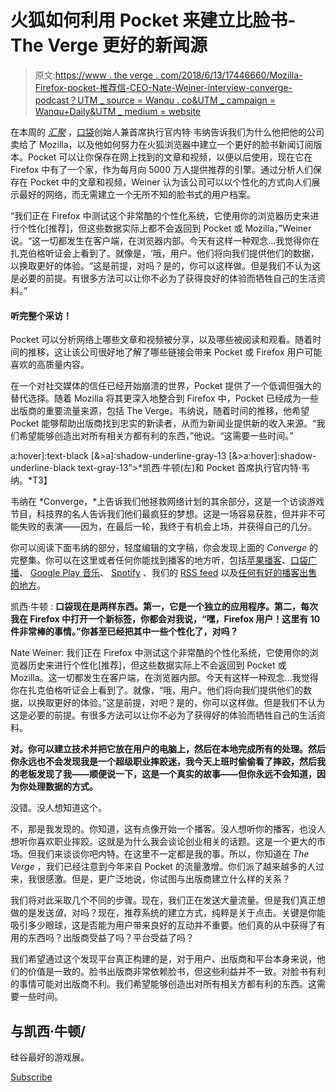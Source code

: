 # 火狐如何利用 Pocket 来建立比脸书- The Verge 更好的新闻源

> 原文:[https://www . the verge . com/2018/6/13/17446660/Mozilla-Firefox-pocket-推荐信-CEO-Nate-Weiner-interview-converge-podcast？UTM _ source = Wanqu . co&UTM _ campaign = Wanqu+Daily&UTM _ medium = website](https://www.theverge.com/2018/6/13/17446660/mozilla-firefox-pocket-recommendations-ceo-nate-weiner-interview-converge-podcast?utm_source=wanqu.co&utm_campaign=Wanqu+Daily&utm_medium=website)

在本周的 [*汇聚*](https://go.redirectingat.com/?id=66960X1514734&xs=1&url=https%3A%2F%2Fitunes.apple.com%2Fus%2Fpodcast%2Fconverge-with-casey-newton%2Fid1385113107%3Fmt%3D2) ，[口袋](http://www.getpocket.com/)创始人兼首席执行官内特·韦纳告诉我们为什么他把他的公司卖给了 Mozilla，以及他如何努力在火狐浏览器中建立一个更好的脸书新闻订阅版本。Pocket 可以让你保存在网上找到的文章和视频，以便以后使用，现在它在 Firefox 中有了一个家，作为每月向 5000 万人提供推荐的引擎。通过分析人们保存在 Pocket 中的文章和视频，Weiner 认为该公司可以以个性化的方式向人们展示最好的网络，而无需建立一个无所不知的脸书式的用户档案。

“我们正在 Firefox 中测试这个非常酷的个性化系统，它使用你的浏览器历史来进行个性化[推荐]，但这些数据实际上都不会返回到 Pocket 或 Mozilla，”Weiner 说。“这一切都发生在客户端，在浏览器内部。今天有这样一种观念...我觉得你在扎克伯格听证会上看到了。就像是，‘哦，用户。他们将向我们提供他们的数据，以换取更好的体验。“这是前提，对吗？是的，你可以这样做。但是我们不认为这是必要的前提。有很多方法可以让你不必为了获得良好的体验而牺牲自己的生活资料。”

#### 听完整个采访！

Pocket 可以分析网络上哪些文章和视频被分享，以及哪些被阅读和观看。随着时间的推移，这让该公司很好地了解了哪些链接会带来 Pocket 或 Firefox 用户可能喜欢的高质量内容。

在一个对社交媒体的信任已经开始崩溃的世界，Pocket 提供了一个低调但强大的替代选择。随着 Mozilla 将其更深入地整合到 Firefox 中，Pocket 已经成为一些出版商的重要流量来源，包括 The Verge。韦纳说，随着时间的推移，他希望 Pocket 能够帮助出版商找到忠实的新读者，从而为新闻业提供新的收入来源。“我们希望能够创造出对所有相关方都有利的东西，”他说。“这需要一些时间。”



a:hover]:text-black [&amp;>a]:shadow-underline-gray-13 [&amp;>a:hover]:shadow-underline-black text-gray-13">*凯西·牛顿(左)和 Pocket 首席执行官内特·韦纳。*T3】



韦纳在 *Converge，*上告诉我们他拯救网络计划的其余部分，这是一个访谈游戏节目，科技界的名人告诉我们他们最疯狂的梦想。这是一场容易获胜，但并非不可能失败的表演——因为，在最后一轮，我终于有机会上场，并获得自己的几分。

你可以阅读下面韦纳的部分，轻度编辑的文字稿，你会发现上面的 *Converge* 的完整集。你可以在这里或者任何你能找到播客的地方听，包括[苹果播客](https://go.redirectingat.com/?id=66960X1514734&xs=1&url=https%3A%2F%2Fitunes.apple.com%2Fus%2Fpodcast%2Fconverge-with-casey-newton%2Fid1385113107%3Fmt%3D2)、[口袋广播](https://go.redirectingat.com/?id=66960X1514734&xs=1&url=https%3A%2F%2Fitunes.apple.com%2Fus%2Fpodcast%2Fconverge-with-casey-newton%2Fid1385113107%3Fmt%3D2)、 [Google Play 音乐](https://play.google.com/music/listen?u=0#/ps/Iscuzv6ndzbmtd2bw6hh7bvaf44)、 [Spotify](https://open.spotify.com/show/1pqOd9aj91gwVmbYdA1Fn5?si=EtMUhiyvRh-gtUqYw3tnzg) 、我们的 [RSS feed](http://feeds.feedburner.com/ConvergeWithCaseyNewton) 以及[任何有好的播客出售的地方](https://art19.com/shows/converge-with-casey-newton)。

凯西·牛顿 : **口袋现在是两样东西。第一，它是一个独立的应用程序。第二，每次我在 Firefox 中打开一个新标签，你都会对我说，“嘿，Firefox 用户！这里有 10 件非常棒的事情。”你甚至已经把其中一些个性化了，对吗？**

Nate Weiner: 我们正在 Firefox 中测试这个非常酷的个性化系统，它使用你的浏览器历史来进行个性化[推荐]，但这些数据实际上不会返回到 Pocket 或 Mozilla。这一切都发生在客户端，在浏览器内部。今天有这样一种观念...我觉得你在扎克伯格听证会上看到了。就像，“哦，用户。他们将向我们提供他们的数据，以换取更好的体验。”这是前提，对吧？是的，你可以这样做。但是我们不认为这是必要的前提。有很多方法可以让你不必为了获得好的体验而牺牲自己的生活资料。

**对。你可以建立技术并把它放在用户的电脑上，然后在本地完成所有的处理。然后你永远也不会发现我是一个超级职业摔跤迷，我今天上班时偷偷看了摔跤，然后我的老板发现了我——顺便说一下，这是一个真实的故事——但你永远不会知道，因为你处理数据的方式。**

没错。没人想知道这个。

不，那是我发现的。你知道，这有点像开始一个播客。没人想听你的播客，也没人想听你喜欢职业摔跤。这就是为什么我会谈论创业相关的话题。这是一个更大的市场。但我们来谈谈你吧内特。在这里不一定都是我的事。所以，你知道在 *The Verge* ，我们已经注意到今年来自 Pocket 的流量激增。你们派了越来越多的人过来，我很感激。但是，更广泛地说，你试图与出版商建立什么样的关系？

我们将对此采取几个不同的步骤。现在，我们正在发送大量流量。但是我们真正想做的是发送*值*，对吗？现在，推荐系统的建立方式，纯粹是关于点击。关键是你能吸引多少眼球，这是否能为用户带来良好的互动并不重要。他们真的从中获得了有用的东西吗？出版商受益了吗？平台受益了吗？

我们希望通过这个发现平台真正构建的是，对于用户、出版商和平台本身来说，他们的价值是一致的。脸书出版商非常依赖脸书，但这些利益并不一致。对脸书有利的事情可能对出版商不利。我们希望能够创造出对所有相关方都有利的东西。这需要一些时间。

## 与凯西·牛顿/

硅谷最好的游戏展。

[Subscribe](http://hyperurl.co/convergepodcast)